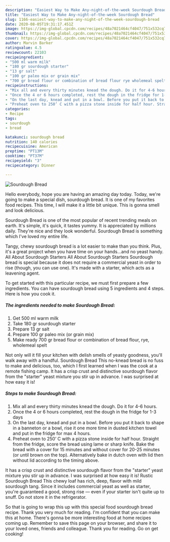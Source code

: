 ```yaml
---
description: "Easiest Way to Make Any-night-of-the-week Sourdough Bread"
title: "Easiest Way to Make Any-night-of-the-week Sourdough Bread"
slug: 1166-easiest-way-to-make-any-night-of-the-week-sourdough-bread
date: 2020-08-05T19:31:17.451Z
image: https://img-global.cpcdn.com/recipes/48a7021464cf4047/751x532cq70/sourdough-bread-recipe-main-photo.jpg
thumbnail: https://img-global.cpcdn.com/recipes/48a7021464cf4047/751x532cq70/sourdough-bread-recipe-main-photo.jpg
cover: https://img-global.cpcdn.com/recipes/48a7021464cf4047/751x532cq70/sourdough-bread-recipe-main-photo.jpg
author: Marvin Barker
ratingvalue: 4.5
reviewcount: 22103
recipeingredient:
- "500 ml warm milk"
- "180 gr sourdough starter"
- "13 gr salt"
- "100 gr paleo mix or grain mix"
- "700 gr bread flour or combination of bread flour rye wholemeal spelt"
recipeinstructions:
- "Mix all and every thirty minutes knead the dough. Do it for 4-6 hours."
- "Once the 4 or 6 hours completed, rest the dough in the fridge for 1-3 days"
- "On the last day, knead and put in a bowl. Before you put it back to shape in a banneton or a bowl, rise it one more time in dusted kitchen towel and put in the fridge for max 4 hours."
- "Preheat oven to 250’ C with a pizza stone inside for half hour. Straight from the fridge, score the bread using lame or sharp knife. Bake the bread with a cover for 15 minutes and without cover for 20-25 minutes (or until brown on the top). Alternatively bake in dutch oven with lid then without lid according to the timing above."
categories:
- Recipe
tags:
- sourdough
- bread

katakunci: sourdough bread 
nutrition: 140 calories
recipecuisine: American
preptime: "PT13M"
cooktime: "PT37M"
recipeyield: "3"
recipecategory: Dinner

---
```



![Sourdough Bread](https://img-global.cpcdn.com/recipes/48a7021464cf4047/751x532cq70/sourdough-bread-recipe-main-photo.jpg)

Hello everybody, hope you are having an amazing day today. Today, we're going to make a special dish, sourdough bread. It is one of my favorites food recipes. This time, I will make it a little bit unique. This is gonna smell and look delicious.

Sourdough Bread is one of the most popular of recent trending meals on earth. It's simple, it's quick, it tastes yummy. It is appreciated by millions daily. They're nice and they look wonderful. Sourdough Bread is something which I've loved my entire life.

Tangy, chewy sourdough bread is a lot easier to make than you think. Plus, it&#39;s a great project when you have time on your hands…and no yeast handy. All About Sourdough Starters All About Sourdough Starters Sourdough bread is special because it does not require a commercial yeast in order to rise (though, you can use one). It&#39;s made with a starter, which acts as a leavening agent.


To get started with this particular recipe, we must first prepare a few ingredients. You can have sourdough bread using 5 ingredients and 4 steps. Here is how you cook it.

<!--inarticleads1-->

##### The ingredients needed to make Sourdough Bread:

1. Get 500 ml warm milk
1. Take 180 gr sourdough starter
1. Prepare 13 gr salt
1. Prepare 100 gr paleo mix (or grain mix)
1. Make ready 700 gr bread flour or combination of bread flour, rye, wholemeal spelt


Not only will it fill your kitchen with delish smells of yeasty goodness, you&#39;ll walk away with a handful. Sourdough Bread This no-knead bread is no fuss to make and delicious, too, which I first learned when I was the cook at a remote fishing camp. It has a crisp crust and distinctive sourdough flavor from the &#34;starter&#34; yeast mixture you stir up in advance. I was surprised at how easy it is! 

<!--inarticleads2-->

##### Steps to make Sourdough Bread:

1. Mix all and every thirty minutes knead the dough. Do it for 4-6 hours.
1. Once the 4 or 6 hours completed, rest the dough in the fridge for 1-3 days
1. On the last day, knead and put in a bowl. Before you put it back to shape in a banneton or a bowl, rise it one more time in dusted kitchen towel and put in the fridge for max 4 hours.
1. Preheat oven to 250’ C with a pizza stone inside for half hour. Straight from the fridge, score the bread using lame or sharp knife. Bake the bread with a cover for 15 minutes and without cover for 20-25 minutes (or until brown on the top). Alternatively bake in dutch oven with lid then without lid according to the timing above.


It has a crisp crust and distinctive sourdough flavor from the &#34;starter&#34; yeast mixture you stir up in advance. I was surprised at how easy it is! Rustic Sourdough Bread This chewy loaf has rich, deep, flavor with mild sourdough tang. Since it includes commercial yeast as well as starter, you&#39;re guaranteed a good, strong rise — even if your starter isn&#39;t quite up to snuff. Do not store it in the refrigerator. 

So that is going to wrap this up with this special food sourdough bread recipe. Thank you very much for reading. I'm confident that you can make this at home. There's gonna be more interesting food at home recipes coming up. Remember to save this page on your browser, and share it to your loved ones, friends and colleague. Thank you for reading. Go on get cooking!
